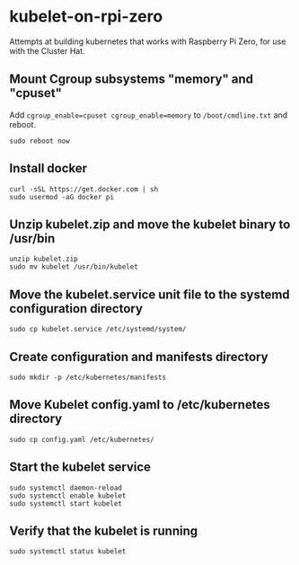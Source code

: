 # kubelet-on-rpi-zero
Attempts at building kubernetes that works with Raspberry Pi Zero, for use with the Cluster Hat.

## Mount Cgroup subsystems "memory" and "cpuset"
Add `cgroup_enable=cpuset cgroup_enable=memory` to `/boot/cmdline.txt` and reboot.
```
sudo reboot now
```
## Install docker
```
curl -sSL https://get.docker.com | sh
sudo usermod -aG docker pi
```
## Unzip kubelet.zip and move the kubelet binary to /usr/bin
```
unzip kubelet.zip
sudo mv kubelet /usr/bin/kubelet
```
## Move the kubelet.service unit file to the systemd configuration directory
```
sudo cp kubelet.service /etc/systemd/system/
```
## Create configuration and manifests directory
```
sudo mkdir -p /etc/kubernetes/manifests
```
## Move Kubelet config.yaml to /etc/kubernetes directory
```
sudo cp config.yaml /etc/kubernetes/
```
## Start the kubelet service
```
sudo systemctl daemon-reload
sudo systemctl enable kubelet
sudo systemctl start kubelet
```
## Verify that the kubelet is running
```
sudo systemctl status kubelet
```
